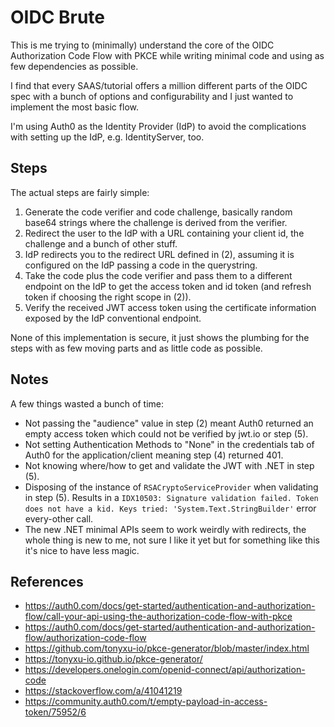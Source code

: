 # OIDC Brute #

This is me trying to (minimally) understand the core of the OIDC Authorization Code Flow with PKCE while writing minimal code and using as few
dependencies as possible.

I find that every SAAS/tutorial offers a million different parts of the OIDC spec with a bunch of options and configurability and I just
wanted to implement the most basic flow.

I'm using Auth0 as the Identity Provider (IdP) to avoid the complications with setting up the IdP, e.g. IdentityServer, too.

## Steps ##

The actual steps are fairly simple:

1. Generate the code verifier and code challenge, basically random base64 strings where the challenge is derived from the verifier.
2. Redirect the user to the IdP with a URL containing your client id, the challenge and a bunch of other stuff.
3. IdP redirects you to the redirect URL defined in (2), assuming it is configured on the IdP passing a code in the querystring.
4. Take the code plus the code verifier and pass them to a different endpoint on the IdP to get the access token and id token (and refresh token if choosing the right scope in (2)).
5. Verify the received JWT access token using the certificate information exposed by the IdP conventional endpoint.

None of this implementation is secure, it just shows the plumbing for the steps with as few moving parts and as little code as possible.

## Notes ##

A few things wasted a bunch of time:

- Not passing the "audience" value in step (2) meant Auth0 returned an empty access token which could not be verified by jwt.io or step (5).
- Not setting Authentication Methods to "None" in the credentials tab of Auth0 for the application/client meaning step (4) returned 401.
- Not knowing where/how to get and validate the JWT with .NET in step (5).
- Disposing of the instance of `RSACryptoServiceProvider` when validating in step (5). Results in a `IDX10503: Signature validation failed. Token does not have a kid. Keys tried: 'System.Text.StringBuilder'` error every-other call.
- The new .NET minimal APIs seem to work weirdly with redirects, the whole thing is new to me, not sure I like it yet but for something like this it's nice to have less magic.

## References ##

- https://auth0.com/docs/get-started/authentication-and-authorization-flow/call-your-api-using-the-authorization-code-flow-with-pkce
- https://auth0.com/docs/get-started/authentication-and-authorization-flow/authorization-code-flow
- https://github.com/tonyxu-io/pkce-generator/blob/master/index.html
- https://tonyxu-io.github.io/pkce-generator/
- https://developers.onelogin.com/openid-connect/api/authorization-code
- https://stackoverflow.com/a/41041219
- https://community.auth0.com/t/empty-payload-in-access-token/75952/6
